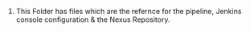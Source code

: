 1. This Folder has files which are the refernce for the pipeline, Jenkins console configuration & the Nexus Repository.
